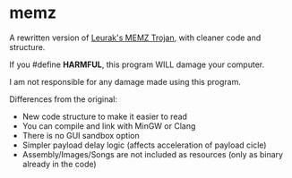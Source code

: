 # memz

A rewritten version of [Leurak's MEMZ Trojan](https://github.com/Leurak/MEMZ), with cleaner code and structure.

If you #define __HARMFUL__, this program WILL damage your computer.

I am not responsible for any damage made using this program.

Differences from the original:

* New code structure to make it easier to read
* You can compile and link with MinGW or Clang
* There is no GUI sandbox option
* Simpler payload delay logic (affects acceleration of payload cicle)
* Assembly/Images/Songs are not included as resources (only as binary already in the code)
